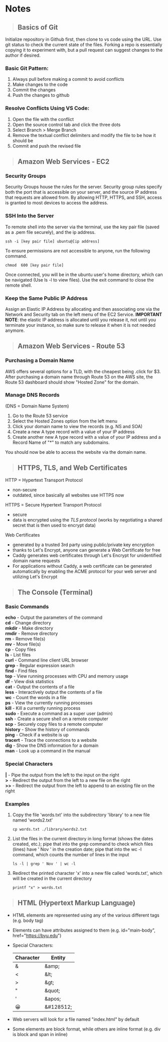 # Notes

> ## Basics of Git
Initialize repository in Github first, then clone to vs code using the URL. Use git status to check the current state of the files. Forking a repo is essentially copying it to experiment with, but a pull request can suggest changes to the author if desired.

### Basic Git Pattern:
1. Always pull before making a commit to avoid conflicts
2. Make changes to the code
3. Commit the changes
4. Push the changes to github

### Resolve Conflicts Using VS Code:
1. Open the file with the conflict
2. Open the source control tab and click the three dots
3. Select Branch > Merge Branch
4. Remove the textual conflict delimiters and modify the file to be how it should be
5. Commit and push the revised file

> ## Amazon Web Services - EC2

### Security Groups
Security Groups house the rules for the server. Security group rules specify both the port that is accessible on your server, and the source IP address that requests are allowed from. By allowing HTTP, HTTPS, and SSH, access is granted to most devices to access the address.

### SSH Into the Server
To remote shell into the server via the terminal, use the key pair file (saved as a .pem file securely), and the ip address.

```console
ssh -i [key pair file] ubuntu@[ip address]
```

To ensure permissions are not accessible to anyone, run the following command.

```console
chmod  600 [key pair file]
```

Once connected, you will be in the ubuntu user's home directory, which can be navigated (Use ls -l to view files). Use the exit command to close the remote shell.

### Keep the Same Public IP Address
Assign an Elastic IP Address by allocating and then associating one via the Network and Security tab on the left menu of the EC2 Service. **IMPORTANT NOTE**: the elastic IP address is allocated until you release it, not until you terminate your instance, so make sure to release it when it is not needed anymore.

> ## Amazon Web Services - Route 53

### Purchasing a Domain Name
AWS offers several options for a TLD, with the cheapest being .click for $3. After purchasing a domain name through Route 53 on the AWS site, the Route 53 dashboard should show "Hosted Zone" for the domain.

### Manage DNS Records
(DNS = Domain Name System)
1. Go to the Route 53 service
2. Select the Hosted Zones option from the left menu
3. Click your domain name to view the records (e.g. NS and SOA)
4. Create a new A type record with a value of your IP address
5. Create another new A type record with a value of your IP address and a Record Name of "*" to match any subdomains.

You should now be able to access the website via the domain name.

> ## HTTPS, TLS, and Web Certificates
HTTP = Hypertext Transport Protocol
- non-secure
- outdated, since basically all websites use HTTPS now

HTTPS = Secure Hypertext Transport Protocol
- secure
- data is encrypted using the *TLS protocol* (works by negotiating a shared secret that is then used to encrypt data)

Web Certificates
- generated by a trusted 3rd party using public/private key encryption
- thanks to Let's Encrypt, anyone can generate a Web Certificate for free
- Caddy generates web certificates through Let's Encrypt for unidentified domain name requests
- For applications without Caddy, a web certificate can be generated automatically by enabling the ACME protocol for your web server and utilizing Let's Encrypt

> ## The Console (Terminal)

### Basic Commands

**echo** - Output the parameters of the command  
**cd** - Change directory  
**mkdir** - Make directory  
**rmdir** - Remove directory  
**rm** - Remove file(s)  
**mv** - Move file(s)  
**cp** - Copy files  
**ls** - List files  
**curl** - Command line client URL browser  
**grep** - Regular expression search  
**find** - Find files  
**top** - View running processes with CPU and memory usage  
**df** - View disk statistics  
**cat** - Output the contents of a file  
**less** - Interactively output the contents of a file  
**wc** - Count the words in a file  
**ps** - View the currently running processes  
**kill** - Kill a currently running process  
**sudo** - Execute a command as a super user (admin)  
**ssh** - Create a secure shell on a remote computer  
**scp** - Securely copy files to a remote computer  
**history** - Show the history of commands  
**ping** - Check if a website is up  
**tracert** - Trace the connections to a website  
**dig** - Show the DNS information for a domain  
**man** - Look up a command in the manual  

### Special Characters

**|** - Pipe the output from the left to the input on the right  
**>** - Redirect the output from the left to a new file on the right  
**>>** - Redirect the output from the left to append to an existing file on the right

### Examples

1. Copy the file 'words.txt' into the subdirectory 'library' to a new file named 'words2.txt'
    ```console
    cp words.txt ./library/words2.txt
    ```
2. List the files in the current directory in long format (shows the dates created, etc.); pipe that into the grep command to check which files (lines) have ' Nov ' in the creation date; pipe that into the wc -l command, which counts the number of lines in the input
    ```console
    ls -l | grep ' Nov ' | wc -l
    ```
3. Redirect the printed character 'x' into a new file called 'words.txt', which will be created in the current directory
    ```console
    printf "x" > words.txt
    ```

> ## HTML (Hypertext Markup Language)

- HTML elements are represented using any of the various different tags (e.g. body tag)
- Elements can have attributes assigned to them (e.g. id="main-body", href="https://byu.edu")
- Special Characters:  

    | Character   | Entity   |
    |------------|------------|
    | &| \&amp;|
    | <| \&lt;|
    | >| \&gt;|
    | "| \&quot;|
    | '| \&apos;|
    | 😀| \&#128512;|

- Web servers will look for a file named "index.html" by default
- Some elements are block format, while others are inline format (e.g. div is block and span in inline)